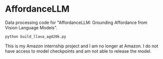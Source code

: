 # AffordanceLLM

Data processing code for "AffordanceLLM: Grounding Affordance from Vision Language Models".

```bash
python build_llava_agd20k.py
```

This is my Amazon internship project and I am no longer at Amazon. I do not have access to model checkpoints and am not able to release the model.